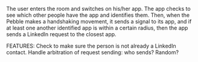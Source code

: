 The user enters the room and switches on his/her app.
The app checks to see which other people have the app and identifies them.
Then, when the Pebble makes a handshaking movement, it sends a signal to its app, and if at least one another identified app is within a certain radius, then the app sends a LinkedIn request to the closest app.

FEATURES:
Check to make sure the person is not already a LinkedIn contact.
Handle arbitration of request sending: who sends? Random?

